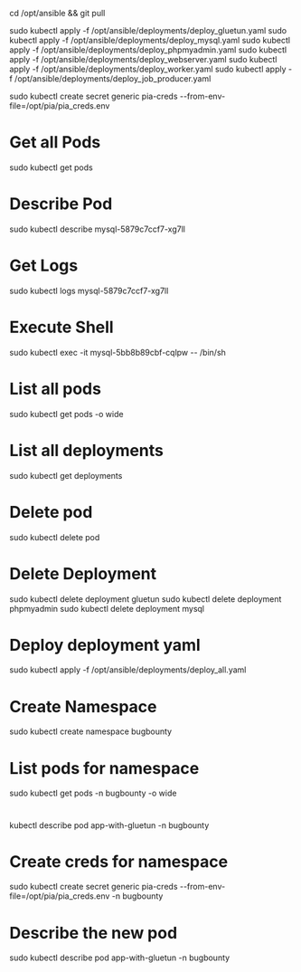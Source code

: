 cd /opt/ansible && git pull

sudo kubectl apply -f /opt/ansible/deployments/deploy_gluetun.yaml
sudo kubectl apply -f /opt/ansible/deployments/deploy_mysql.yaml
sudo kubectl apply -f /opt/ansible/deployments/deploy_phpmyadmin.yaml
sudo kubectl apply -f /opt/ansible/deployments/deploy_webserver.yaml
sudo kubectl apply -f /opt/ansible/deployments/deploy_worker.yaml
sudo kubectl apply -f /opt/ansible/deployments/deploy_job_producer.yaml

sudo kubectl create secret generic pia-creds --from-env-file=/opt/pia/pia_creds.env


# Get all Pods
sudo kubectl get pods

# Describe Pod
sudo kubectl describe mysql-5879c7ccf7-xg7ll

# Get Logs
sudo kubectl logs mysql-5879c7ccf7-xg7ll

# Execute Shell
sudo kubectl exec -it mysql-5bb8b89cbf-cqlpw -- /bin/sh

# List all pods
sudo kubectl get pods -o wide

# List all deployments
sudo kubectl get deployments

# Delete pod
sudo kubectl delete pod <mysql-pod-name>

# Delete Deployment
sudo kubectl delete deployment gluetun
sudo kubectl delete deployment phpmyadmin
sudo kubectl delete deployment mysql

# Deploy deployment yaml
sudo kubectl apply -f /opt/ansible/deployments/deploy_all.yaml

# Create Namespace
sudo kubectl create namespace bugbounty

# List pods for namespace
sudo kubectl get pods -n bugbounty -o wide

#
kubectl describe pod app-with-gluetun -n bugbounty

# Create creds for namespace
sudo kubectl create secret generic pia-creds --from-env-file=/opt/pia/pia_creds.env -n bugbounty

# Describe the new pod
sudo kubectl describe pod app-with-gluetun -n bugbounty











